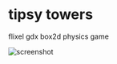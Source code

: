 tipsy towers
=========

flixel gdx box2d physics game

![screenshot](https://raw.github.com/catmanjan/tower/master/screenshot.png)